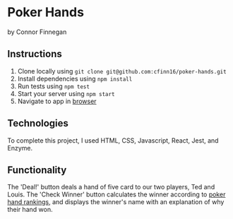 # Poker Hands
by Connor Finnegan

## Instructions

1. Clone locally using
 `git clone git@github.com:cfinn16/poker-hands.git`
2. Install dependencies using `npm install`
3. Run tests using `npm test`
4. Start your server using `npm start`
5. Navigate to app in [browser](http://localhost:3000)


## Technologies

To complete this project, I used HTML, CSS, Javascript, React, Jest, and Enzyme.


## Functionality

The 'Deal!' button deals a hand of five card to our two players, Ted and Louis. The 'Check Winner' button calculates the winner according to [poker hand rankings](https://www.cardplayer.com/rules-of-poker/hand-rankings), and displays the winner's name with an explanation of why their hand won.
